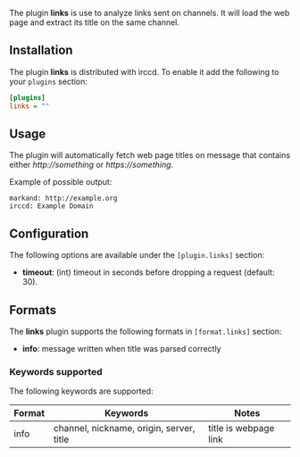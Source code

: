 The plugin **links** is use to analyze links sent on channels. It will load the
web page and extract its title on the same channel.

## Installation

The plugin **links** is distributed with irccd. To enable it add the following
to your `plugins` section:

```ini
[plugins]
links = ""
```

## Usage

The plugin will automatically fetch web page titles on message that contains
either *http://something* or *https://something*.

Example of possible output:

```nohighlight
markand: http://example.org
irccd: Example Domain
```

## Configuration

The following options are available under the `[plugin.links]` section:

- **timeout**: (int) timeout in seconds before dropping a request (default: 30).

## Formats

The **links** plugin supports the following formats in `[format.links]` section:

- **info**: message written when title was parsed correctly

### Keywords supported

The following keywords are supported:

| Format | Keywords                                                  | Notes                 |
|--------|-----------------------------------------------------------|-----------------------|
| info   | channel, nickname, origin, server, title                  | title is webpage link |
